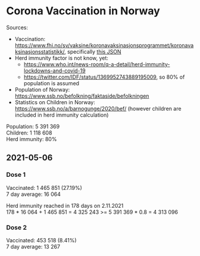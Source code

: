 # Corona Vaccination in Norway

Sources:

- Vaccination: <https://www.fhi.no/sv/vaksine/koronavaksinasjonsprogrammet/koronavaksinasjonsstatistikk/>, specifically [this JSON](https://www.fhi.no/api/chartdata/api/99119)
- Herd immunity factor is not know, yet:
  - <https://www.who.int/news-room/q-a-detail/herd-immunity-lockdowns-and-covid-19>
  - <https://twitter.com/IDF/status/1369952743889195009>, so 80% of population is assumed
- Population of Norway: <https://www.ssb.no/befolkning/faktaside/befolkningen>
- Statistics on Children in Norway: https://www.ssb.no/a/barnogunge/2020/bef/ (however children are included in herd immunity calculation)

Population: 5 391 369  
Children: 1 118 608  
Herd immunity: 80%  

## 2021-05-06

### Dose 1

Vaccinated: 1 465 851 (27.19%)  
7 day average: 16 064

Herd immunity reached in 178 days on 2.11.2021  
178 * 16 064 + 1 465 851 = 4 325 243 >= 5 391 369 * 0.8 = 4 313 096

### Dose 2

Vaccinated: 453 518 (8.41%)  
7 day average: 13 267

